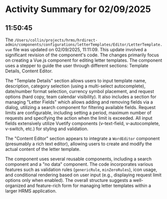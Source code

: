 # Activity Summary for 02/09/2025

## 11:50:45
The `/Users/collin/projects/hrms/hrdirect-admin/components/configurations/letterTemplates/Editor/LetterTemplate.vue` file was updated on 02/09/2025, 11:11:09.  This update involved a significant revision of the component's code.  The changes primarily focus on creating a Vue.js component for editing letter templates.  The component uses a stepper to guide the user through different sections: Template Details, Content Editor.

The "Template Details" section allows users to input template name, description, category selection (using a multi-select autocomplete), date/number format selection, currency symbol placement, and request options (hard copy, team calendar visibility). It also includes a section for managing "Letter Fields" which allows adding and removing fields via a dialog, utilizing a search component for filtering available fields.   Request limits are configurable, including setting a period, maximum number of requests and specifying the action when the limit is exceeded.  All input fields extensively utilize Vuetify components (v-text-field, v-autocomplete, v-switch, etc.) for styling and validation.

The "Content Editor" section appears to integrate a `WordEditor` component (presumably a rich text editor), allowing users to create and modify the actual content of the letter template.

The component uses several reusable components, including a search component and a "no data" component.  The code incorporates various features such as validation rules (`genericRule`, `minZeroRules`),  icon usage, and conditional rendering based on user input (e.g., displaying request limit options only when enabled). The overall structure suggests a well-organized and feature-rich form for managing letter templates within a larger HRMS application.
